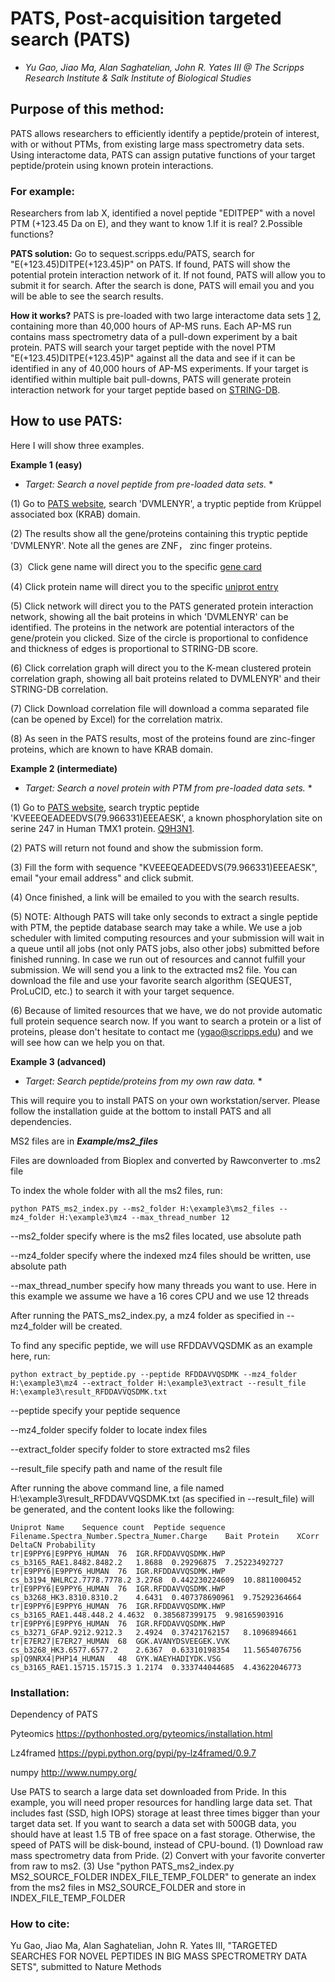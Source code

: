 # PATS, Post-acquisition targeted search (PATS)

* *Yu Gao, Jiao Ma, Alan Saghatelian, John R. Yates III @ The Scripps Research Institute & Salk Institute of Biological Studies*

## Purpose of this method:

PATS allows researchers to efficiently identify a peptide/protein of interest, with or without PTMs, from existing large mass spectrometry data sets. Using interactome data, PATS can assign putative functions of your target peptide/protein using known protein interactions.

### For example:

Researchers from lab X, identified a novel peptide "EDITPEP" with a novel PTM (+123.45 Da on E), and they want to know 1.If it is real? 2.Possible functions?

**PATS solution:**
Go to sequest.scripps.edu/PATS, search for "E(+123.45)DITPE(+123.45)P" on PATS. If found, PATS will show the potential protein interaction network of it. If not found, PATS will allow you to submit it for search. After the search is done, PATS will email you and you will be able to see the search results.

**How it works?**
PATS is pre-loaded with two large interactome data sets [1](https://www.ncbi.nlm.nih.gov/pubmed/28514442) [2](https://www.ncbi.nlm.nih.gov/pubmed/26496610), containing more than 40,000 hours of AP-MS runs. Each AP-MS run contains mass spectrometry data of a pull-down experiment by a bait protein. PATS will search your target peptide with the novel PTM "E(+123.45)DITPE(+123.45)P" against all the data and see if it can be identified in any of 40,000 hours of AP-MS experiments. If your target is identified within multiple bait pull-downs, PATS will generate protein interaction network for your target peptide based on [STRING-DB](string-db.org).

## How to use PATS:

Here I will show three examples.

**Example 1 (easy)**
* *Target: Search a novel peptide from pre-loaded data sets.* *

(1) Go to [PATS website](http://sequest.scripps.edu/PATS), search 'DVMLENYR', a tryptic peptide from Krüppel associated box (KRAB) domain.

(2) The results show all the gene/proteins containing this tryptic peptide 'DVMLENYR'. Note all the genes are ZNF， zinc finger proteins.

(3）Click gene name will direct you to the specific [gene card](http://www.genecards.org)

(4) Click protein name will direct you to the specific [uniprot entry](http://www.uniprot.org)

(5) Click network will direct you to the PATS generated protein interaction network, showing all the bait proteins in which 'DVMLENYR' can be identified. The proteins in the network are potential interactors of the gene/protein you clicked. Size of the circle is proportional to confidence and thickness of edges is proportional to STRING-DB score.

(6) Click correlation graph will direct you to the K-mean clustered protein correlation graph, showing all bait proteins related to DVMLENYR' and their STRING-DB correlation.

(7) Click Download correlation file will download a comma separated file (can be opened by Excel) for the correlation matrix.

(8) As seen in the PATS results, most of the proteins found are zinc-finger proteins, which are known to have KRAB domain.

**Example 2 (intermediate)**
* *Target: Search a novel protein with PTM from pre-loaded data sets.* *

(1) Go to [PATS website](http://sequest.scripps.edu/PATS), search tryptic peptide 'KVEEEQEADEEDVS(79.966331)EEEAESK', a known phosphorylation site on serine 247 in Human TMX1 protein. [Q9H3N1](http://www.uniprot.org/uniprot/Q9H3N1). 

(2) PATS will return not found and show the submission form.

(3) Fill the form with sequence "KVEEEQEADEEDVS(79.966331)EEEAESK", email "your email address" and click submit.

(4) Once finished, a link will be emailed to you with the search results.

(5) NOTE: Although PATS will take only seconds to extract a single peptide with PTM, the peptide database search may take a while. We use a job scheduler with limited computing resources and your submission will wait in a queue until all jobs (not only PATS jobs, also other jobs) submitted before finished running. In case we run out of resources and cannot fulfill your submission. We will send you a link to the extracted ms2 file. You can download the file and use your favorite search algorithm (SEQUEST, ProLuCID, etc.) to search it with your target sequence.

(6) Because of limited resources that we have, we do not provide automatic full protein sequence search now. If you want to search a protein or a list of proteins, please don't hesitate to contact me (ygao@scripps.edu) and we will see how can we help you on that.

**Example 3 (advanced)**
* *Target: Search peptide/proteins from my own raw data.* *

This will require you to install PATS on your own workstation/server. Please follow the installation guide at the bottom to install PATS and all dependencies.

MS2 files are in ***Example/ms2_files***

Files are downloaded from Bioplex and converted by Rawconverter to .ms2 file

To index the whole folder with all the ms2 files, run: 

```es6
python PATS_ms2_index.py --ms2_folder H:\example3\ms2_files --mz4_folder H:\example3\mz4 --max_thread_number 12
```
--ms2_folder specify where is the ms2 files located, use absolute path

--mz4_folder specify where the indexed mz4 files should be written, use absolute path

--max_thread_number specify how many threads you want to use. Here in this example we assume we have a 16 cores CPU and we use 12 threads

After running the PATS_ms2_index.py, a mz4 folder as specified in --mz4_folder will be created.

To find any specific peptide, we will use RFDDAVVQSDMK as an example here, run:
```es6
python extract_by_peptide.py --peptide RFDDAVVQSDMK --mz4_folder H:\example3\mz4 --extract_folder H:\example3\extract --result_file H:\example3\result_RFDDAVVQSDMK.txt
```
--peptide specify your peptide sequence

--mz4_folder specify folder to locate index files

--extract_folder specify folder to store extracted ms2 files 

--result_file specify path and name of the result file

After running the above command line, a file named H:\example3\result_RFDDAVVQSDMK.txt (as specified in --result_file) will be generated, and the content looks like the following:

```es6
Uniprot Name	Sequence count	Peptide sequence	Filename.Spectra_Number.Spectra_Numer.Charge	Bait Protein	XCorr	DeltaCN	Probability
tr|E9PPY6|E9PPY6_HUMAN	76	IGR.RFDDAVVQSDMK.HWP	cs_b3165_RAE1.8482.8482.2	1.8688	0.29296875	7.25223492727
tr|E9PPY6|E9PPY6_HUMAN	76	IGR.RFDDAVVQSDMK.HWP	cs_b3194_NHLRC2.7778.7778.2	3.2768	0.442230224609	10.8811000452
tr|E9PPY6|E9PPY6_HUMAN	76	IGR.RFDDAVVQSDMK.HWP	cs_b3268_HK3.8310.8310.2	4.6431	0.407378690961	9.75292364664
tr|E9PPY6|E9PPY6_HUMAN	76	IGR.RFDDAVVQSDMK.HWP	cs_b3165_RAE1.448.448.2	4.4632	0.385687399175	9.98165903916
tr|E9PPY6|E9PPY6_HUMAN	76	IGR.RFDDAVVQSDMK.HWP	cs_b3271_GFAP.9212.9212.3	2.4924	0.37421762157	8.1096894661
tr|E7ER27|E7ER27_HUMAN	68	GGK.AVANYDSVEEGEK.VVK	cs_b3268_HK3.6577.6577.2	2.6367	0.63310198354	11.5654076756
sp|Q9NRX4|PHP14_HUMAN	48	GYK.WAEYHADIYDK.VSG	cs_b3165_RAE1.15715.15715.3	1.2174	0.333744044685	4.43622046773
```


### Installation:

Dependency of PATS

Pyteomics https://pythonhosted.org/pyteomics/installation.html

Lz4framed https://pypi.python.org/pypi/py-lz4framed/0.9.7

numpy	http://www.numpy.org/

Use PATS to search a large data set downloaded from Pride. In this example, you will need proper resources for handling large data set. That includes fast (SSD, high IOPS) storage at least three times bigger than your target data set. If you want to search a data set with 500GB data, you should have at least 1.5 TB of free space on a fast storage. Otherwise, the speed of PATS will be disk-bound, instead of CPU-bound. 
(1) Download raw mass spectrometry data from Pride.
(2) Convert with your favorite converter from raw to ms2.
(3) Use "python PATS_ms2_index.py MS2_SOURCE_FOLDER INDEX_FILE_TEMP_FOLDER" to generate an index from the ms2 files in MS2_SOURCE_FOLDER and store in INDEX_FILE_TEMP_FOLDER


### How to cite:

Yu Gao, Jiao Ma, Alan Saghatelian, John R. Yates III, "TARGETED SEARCHES FOR NOVEL PEPTIDES IN BIG MASS SPECTROMETRY DATA SETS", submitted to Nature Methods
